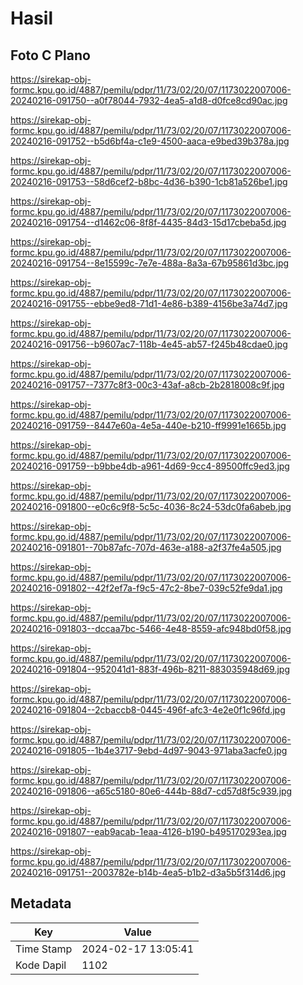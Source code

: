 # Hasil

## Foto C Plano

https://sirekap-obj-formc.kpu.go.id/4887/pemilu/pdpr/11/73/02/20/07/1173022007006-20240216-091750--a0f78044-7932-4ea5-a1d8-d0fce8cd90ac.jpg

https://sirekap-obj-formc.kpu.go.id/4887/pemilu/pdpr/11/73/02/20/07/1173022007006-20240216-091752--b5d6bf4a-c1e9-4500-aaca-e9bed39b378a.jpg

https://sirekap-obj-formc.kpu.go.id/4887/pemilu/pdpr/11/73/02/20/07/1173022007006-20240216-091753--58d6cef2-b8bc-4d36-b390-1cb81a526be1.jpg

https://sirekap-obj-formc.kpu.go.id/4887/pemilu/pdpr/11/73/02/20/07/1173022007006-20240216-091754--d1462c06-8f8f-4435-84d3-15d17cbeba5d.jpg

https://sirekap-obj-formc.kpu.go.id/4887/pemilu/pdpr/11/73/02/20/07/1173022007006-20240216-091754--8e15599c-7e7e-488a-8a3a-67b95861d3bc.jpg

https://sirekap-obj-formc.kpu.go.id/4887/pemilu/pdpr/11/73/02/20/07/1173022007006-20240216-091755--ebbe9ed8-71d1-4e86-b389-4156be3a74d7.jpg

https://sirekap-obj-formc.kpu.go.id/4887/pemilu/pdpr/11/73/02/20/07/1173022007006-20240216-091756--b9607ac7-118b-4e45-ab57-f245b48cdae0.jpg

https://sirekap-obj-formc.kpu.go.id/4887/pemilu/pdpr/11/73/02/20/07/1173022007006-20240216-091757--7377c8f3-00c3-43af-a8cb-2b2818008c9f.jpg

https://sirekap-obj-formc.kpu.go.id/4887/pemilu/pdpr/11/73/02/20/07/1173022007006-20240216-091759--8447e60a-4e5a-440e-b210-ff9991e1665b.jpg

https://sirekap-obj-formc.kpu.go.id/4887/pemilu/pdpr/11/73/02/20/07/1173022007006-20240216-091759--b9bbe4db-a961-4d69-9cc4-89500ffc9ed3.jpg

https://sirekap-obj-formc.kpu.go.id/4887/pemilu/pdpr/11/73/02/20/07/1173022007006-20240216-091800--e0c6c9f8-5c5c-4036-8c24-53dc0fa6abeb.jpg

https://sirekap-obj-formc.kpu.go.id/4887/pemilu/pdpr/11/73/02/20/07/1173022007006-20240216-091801--70b87afc-707d-463e-a188-a2f37fe4a505.jpg

https://sirekap-obj-formc.kpu.go.id/4887/pemilu/pdpr/11/73/02/20/07/1173022007006-20240216-091802--42f2ef7a-f9c5-47c2-8be7-039c52fe9da1.jpg

https://sirekap-obj-formc.kpu.go.id/4887/pemilu/pdpr/11/73/02/20/07/1173022007006-20240216-091803--dccaa7bc-5466-4e48-8559-afc948bd0f58.jpg

https://sirekap-obj-formc.kpu.go.id/4887/pemilu/pdpr/11/73/02/20/07/1173022007006-20240216-091804--952041d1-883f-496b-8211-883035948d69.jpg

https://sirekap-obj-formc.kpu.go.id/4887/pemilu/pdpr/11/73/02/20/07/1173022007006-20240216-091804--2cbaccb8-0445-496f-afc3-4e2e0f1c96fd.jpg

https://sirekap-obj-formc.kpu.go.id/4887/pemilu/pdpr/11/73/02/20/07/1173022007006-20240216-091805--1b4e3717-9ebd-4d97-9043-971aba3acfe0.jpg

https://sirekap-obj-formc.kpu.go.id/4887/pemilu/pdpr/11/73/02/20/07/1173022007006-20240216-091806--a65c5180-80e6-444b-88d7-cd57d8f5c939.jpg

https://sirekap-obj-formc.kpu.go.id/4887/pemilu/pdpr/11/73/02/20/07/1173022007006-20240216-091807--eab9acab-1eaa-4126-b190-b495170293ea.jpg

https://sirekap-obj-formc.kpu.go.id/4887/pemilu/pdpr/11/73/02/20/07/1173022007006-20240216-091751--2003782e-b14b-4ea5-b1b2-d3a5b5f314d6.jpg


## Metadata

| Key        | Value               |
| ---------- | ------------------- |
| Time Stamp | 2024-02-17 13:05:41 |
| Kode Dapil | 1102                |



